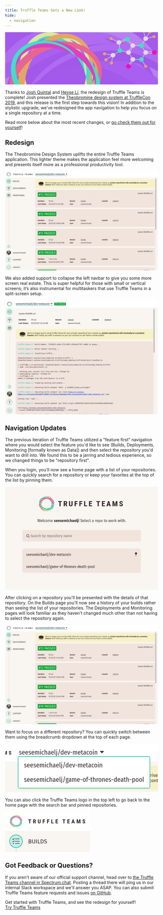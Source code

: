 ```yaml
---
title: Truffle Teams Gets a New Look!
hide:
  - navigation
---
```


![Truffle Teams Redesign Banner](/img/blog/truffle-teams-gets-a-new-look/banner.png)

Thanks to [Josh Quintal](https://github.com/DiscRiskandBisque) and [Heyse Li](https://github.com/honestbonsai), the redesign of Truffle Teams is complete! Josh presented the [Theobromine design system at TruffleCon 2019](https://www.youtube.com/watch?v=aoU710h38xE&t=1m47s), and this release is the first step towards this vision! In addition to the stylistic upgrade, we've redesigned the app navigation to help you focus on a single repository at a time.

Read more below about the most recent changes, or [go check them out for yourself](https://my.truffleteams.com)!

## Redesign

The Theobromine Design System uplifts the entire Truffle Teams application. This lighter theme makes the application feel more welcoming and presents itself more as a professional productivity tool.

![Teams Redesign - Builds Page](/img/blog/truffle-teams-gets-a-new-look/teams-redesign-builds.png)

We also added support to collapse the left navbar to give you some more screen real estate. This is super helpful for those with small or vertical screens; it’s also instrumental for multitaskers that use Truffle Teams in a split-screen setup.

![Teams Redesign - Builds Page](/img/blog/truffle-teams-gets-a-new-look/teams-redesign-build-detail.png)

## Navigation Updates

The previous iteration of Truffle Teams utilized a "feature first" navigation where you would select the feature you'd like to see (Builds, Deployments, Monitoring [formally known as Data]) and then select the repository you'd want to drill into. We found this to be a jarring and tedious experience, so we changed things to be "repository first".

When you login, you'll now see a home page with a list of your repositories. You can quickly search for a repository or keep your favorites at the top of the list by pinning them.

![Teams Redesign - Home Page](/img/blog/truffle-teams-gets-a-new-look/teams-home.png)

After clicking on a repository you'll be presented with the details of that repository. On the Builds page you'll now see a history of your builds rather than seeing the list of your repositories. The Deployments and Monitoring pages will look familiar as they haven't changed much other than not having to select the repository again.

![Teams Redesign - Builds Page](/img/blog/truffle-teams-gets-a-new-look/teams-redesign-builds.png)

Want to focus on a different repository? You can quickly switch between them using the breadcrumb dropdown at the top of each page.

![Teams Redesign - Breadcrumb Dropdown](/img/blog/truffle-teams-gets-a-new-look/teams-repo-breadcrumb.png)

You can also click the Truffle Teams logo in the top left to go back to the home page with the search bar and pinned repositories.

![Teams Redesign - Logo in Top Left](/img/blog/truffle-teams-gets-a-new-look/teams-logo-to-home.png)

## Got Feedback or Questions?

If you aren't aware of our official support channel, head over to [the Truffle Teams channel in Spectrum.chat](https://spectrum.chat/trufflesuite/truffle-teams). Posting a thread there will ping us in our internal Slack workspace and we'll answer you ASAP. You can also submit Truffle Teams feature requests and issues [on GitHub](https://github.com/trufflesuite/truffle-teams/issues).

<div class="post-trufflecon-box mt-5 text-center">
  Get started with Truffle Teams, and see the redesign for yourself!

  <div class="mt-3">
    <a class="btn btn-truffle" href="/teams">Try Truffle Teams</a>
  </div>
</div>
